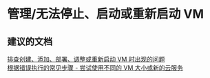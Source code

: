<properties
    pageTitle="management/cannot stop, start, or restart a vm"
    description="管理/无法停止、启动或重新启动 VM"
    service="microsoft.compute"
    resource="virtualmachines"
    authors="kasparks"
    displayOrder=""
    selfHelpType="generic"
    supportTopicIds="32411817"
    resourceTags=""
    productPesIds="14749"
    cloudEnvironments="public"
/>


# 管理/无法停止、启动或重新启动 VM

## **建议的文档**
[排查创建、添加、部署、调整或重新启动 VM 时出现的问题](http://aka.ms/azCreateTroubleshoot)<br>
[根据错误执行的常见步骤 - 尝试使用不同的 VM 大小或新的云服务](https://azure.microsoft.com/documentation/articles/virtual-machines-windows-allocation-failure/#error-string-lookup)



<!--HONumber=Jul16_HO4-->


